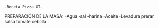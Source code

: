     -Receta Pizza GT-

PREPARACIÓN DE LA MASA:
-Agua
-sal
-harina
-Aceite
-Levadura
prerar salsa
tomate 
cebolla